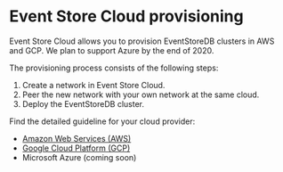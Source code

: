 # Event Store Cloud provisioning

Event Store Cloud allows you to provision EventStoreDB clusters in AWS and GCP. We plan to support Azure by the end of 2020.

The provisioning process consists of the following steps:

1. Create a network in Event Store Cloud.
2. Peer the new network with your own network at the same cloud.
3. Deploy the EventStoreDB cluster.

Find the detailed guideline for your cloud provider:
- [Amazon Web Services (AWS)](aws.md)
- [Google Cloud Platform (GCP)](gcp.md)
- Microsoft Azure (coming soon)
